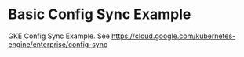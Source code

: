 # Basic Config Sync Example

GKE Config Sync Example. See https://cloud.google.com/kubernetes-engine/enterprise/config-sync
